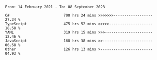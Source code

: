 <!-- [![Top Langs](https://github-readme-stats.vercel.app/api/top-langs/?username=thititongumpun&layout=compact&langs_count=7&theme=prussian)](https://github.com/thititongumpun)
[![Anurag's GitHub stats](https://github-readme-stats.vercel.app/api?username=thititongumpun&hide=stars&show_icons=true&theme=prussian)](https://github.com/thititongumpun) -->

<!--START_SECTION:waka-->

```text
From: 14 February 2021 - To: 08 September 2023

C#                         700 hrs 24 mins >>>>>>>------------------   27.34 %
TypeScript                 475 hrs 52 mins >>>>>--------------------   18.58 %
YAML                       319 hrs 15 mins >>>----------------------   12.46 %
JavaScript                 168 hrs 38 mins >>-----------------------   06.58 %
Other                      126 hrs 13 mins >------------------------   04.93 %
```

<!--END_SECTION:waka-->
